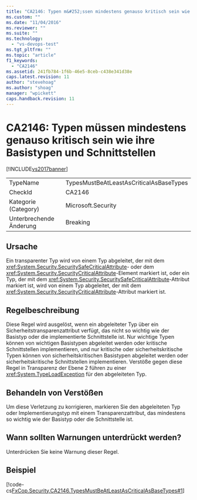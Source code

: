 ```yaml
---
title: "CA2146: Typen m&#252;ssen mindestens genauso kritisch sein wie ihre Basistypen und Schnittstellen | Microsoft Docs"
ms.custom: ""
ms.date: "11/04/2016"
ms.reviewer: ""
ms.suite: ""
ms.technology: 
  - "vs-devops-test"
ms.tgt_pltfrm: ""
ms.topic: "article"
f1_keywords: 
  - "CA2146"
ms.assetid: 241fb784-1f6b-46e5-8ceb-c438e341d38e
caps.latest.revision: 11
author: "stevehoag"
ms.author: "shoag"
manager: "wpickett"
caps.handback.revision: 11
---
```

# CA2146: Typen m&#252;ssen mindestens genauso kritisch sein wie ihre Basistypen und Schnittstellen
[!INCLUDE[vs2017banner](../code-quality/includes/vs2017banner.md)]

|||  
|-|-|  
|TypeName|TypesMustBeAtLeastAsCriticalAsBaseTypes|  
|CheckId|CA2146|  
|Kategorie \(Category\)|Microsoft.Security|  
|Unterbrechende Änderung|Breaking|  
  
## Ursache  
 Ein transparenter Typ wird von einem Typ abgeleitet, der mit dem <xref:System.Security.SecuritySafeCriticalAttribute>\- oder dem <xref:System.Security.SecurityCriticalAttribute>\-Element markiert ist, oder ein Typ, der mit dem <xref:System.Security.SecuritySafeCriticalAttribute>\-Attribut markiert ist, wird von einem Typ abgeleitet, der mit dem <xref:System.Security.SecurityCriticalAttribute>\-Attribut markiert ist.  
  
## Regelbeschreibung  
 Diese Regel wird ausgelöst, wenn ein abgeleiteter Typ über ein Sicherheitstransparenzattribut verfügt, das nicht so wichtig wie der Basistyp oder die implementierte Schnittstelle ist.  Nur wichtige Typen können von wichtigen Basistypen abgeleitet werden oder kritische Schnittstellen implementieren, und nur kritische oder sicherheitskritische Typen können von sicherheitskritischen Basistypen abgeleitet werden oder sicherheitskritische Schnittstellen implementieren.  Verstöße gegen diese Regel in Transparenz der Ebene 2 führen zu einer <xref:System.TypeLoadException> für den abgeleiteten Typ.  
  
## Behandeln von Verstößen  
 Um diese Verletzung zu korrigieren, markieren Sie den abgeleiteten Typ oder Implementierungstyp mit einem Transparenzattribut, das mindestens so wichtig wie der Basistyp oder die Schnittstelle ist.  
  
## Wann sollten Warnungen unterdrückt werden?  
 Unterdrücken Sie keine Warnung dieser Regel.  
  
## Beispiel  
 [!code-cs[FxCop.Security.CA2146.TypesMustBeAtLeastAsCriticalAsBaseTypes#1](../code-quality/codesnippet/CSharp/ca2146-types-must-be-at-least-as-critical-as-their-base-types-and-interfaces_1.cs)]